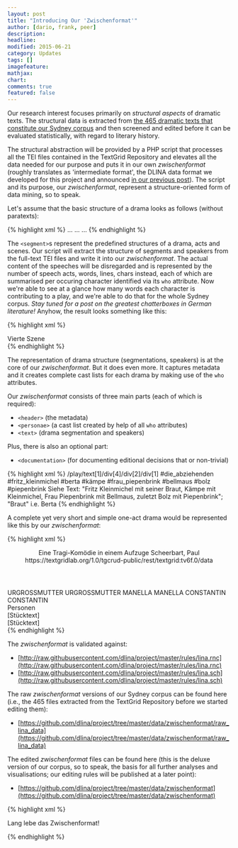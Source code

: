 ```yaml
---
layout: post
title: "Introducing Our 'Zwischenformat'"
author: [dario, frank, peer]
description: 
headline: 
modified: 2015-06-21
category: Updates
tags: []
imagefeature: 
mathjax: 
chart: 
comments: true
featured: false
---
```

Our research interest focuses primarily on *structural aspects* of dramatic texts. The structural data is extracted from [the 465 dramatic texts that constitute our Sydney corpus](/Introducing-DLINA-Corpus-15-07-Codename-Sydney/) and then screened and edited before it can be evaluated statistically, with regard to literary history.

The structural abstraction will be provided by a PHP script that processes all the TEI files contained in the TextGrid Repository and elevates all the data needed for our purpose and puts it in our own *zwischenformat* (roughly translates as 'intermediate format', the DLINA data format we developed for this project and announced [in our previous post](/Introducing-DLINA-Corpus-15-07-Codename-Sydney/)). The script and its purpose, our *zwischenformat*, represent a structure-oriented form of data mining, so to speak.

Let's assume that the basic structure of a drama looks as follows (without paratexts):

{% highlight xml %}
<segment>
 <sp who="#speaker1"></sp>
 <sp who="#speaker2"></sp>
 <sp who="#speaker3"></sp>
 <sp who="#speaker1"></sp>
 <sp who="#speaker3"></sp>
 ...
</segment>
<segment>
 <sp who="#speaker4"></sp>
 <sp who="#speaker2"></sp>
 ...
</segment>
...
{% endhighlight %}

The `<segment>`s represent the predefined structures of a drama, acts and scenes. Our script will extract the structure of segments and speakers from the full-text TEI files and write it into our *zwischenformat*. The actual content of the speeches will be disregarded and is represented by the number of speech acts, words, lines, chars instead, each of which are summarised per occuring character identified via its `who` attribute. Now we're able to see at a glance how many words each character is contributing to a play, and we're able to do that for the whole Sydney corpus. *Stay tuned for a post on the greatest chatterboxes in German literature!* Anyhow, the result looks something like this:

{% highlight xml %}
<text>
<div>
 <head>Vierte Szene</head>
  <sp who="#ferdinand">
   <amount n="7" unit="speech_acts"/>
   <amount n="481" unit="words"/>
   <amount n="2" unit="lines"/>
   <amount n="2585" unit="chars"/>
  </sp>
  <sp who="#luise">
   <amount n="7" unit="speech_acts"/>
   <amount n="208" unit="words"/>
   <amount n="3" unit="lines"/>
   <amount n="1057" unit="chars"/>
  </sp>
 </div>
</text>
{% endhighlight %}

The representation of drama structure (segmentations, speakers) is at the core of our *zwischenformat*. But it does even more. It captures metadata and it creates complete cast lists for each drama by making use of the `who` attributes.

Our *zwischenformat* consists of three main parts (each of which is required):

* `<header>` (the metadata)
* `<personae>` (a cast list created by help of all `who` attributes)
* `<text>` (drama segmentation and speakers)

Plus, there is also an optional part:

* `<documentation>` (for documenting editional decisions that or non-trivial)

{% highlight xml %}
<documentation>
 <change n="1" type="expandCollective" who="peertrilcke">
   <path>/play/text[1]/div[4]/div[2]/div[1]</path>
   <orig>#die_abziehenden</orig>
   <corr>#fritz_kleinmichel #berta #kämpe #frau_piepenbrink #bellmaus #bolz #piepenbrink</corr>
   <comment>Siehe Text: "Fritz Kleinmichel mit seiner Braut, Kämpe mit Kleinmichel, Frau Piepenbrink mit Bellmaus, zuletzt Bolz mit Piepenbrink"; "Braut" i.e. Berta</comment>
  </change>
</documentation>
{% endhighlight %}

A complete yet very short and simple one-act drama would be represented like this by our *zwischenformat*:

{% highlight xml %}
<?xml version="1.0" encoding="UTF-8"?>
<?xml-model href="http://raw.githubusercontent.com/DLiNa/project/master/rules/lina.rnc"?>
<?xml-model href="http://raw.githubusercontent.com/DLiNa/project/master/rules/lina.sch"?>
<play xmlns="http://lina.digital">
 <header>
  <title>Die Urgrossmutter</title>
  <subtitle>Eine Tragi-Komödie in einem Aufzuge</subtitle>
  <genretitle></genretitle>
  <author>Scheerbart, Paul</author>
  <date type="print" when="1904" />
  <date type="premiere" />
  <date type="written" />
  <source>https://textgridlab.org/1.0/tgcrud-public/rest/textgrid:tv6f.0/data</source>
 </header>
 <personae>
  <character>
   <name>URGROSSMUTTER</name>
   <alias xml:id="urgrossmutter">
    <name>URGROSSMUTTER</name>
   </alias>
  </character>
  <character>
   <name>MANELLA</name>
   <alias xml:id="manella">
    <name>MANELLA</name>
   </alias>
  </character>
  <character>
   <name>CONSTANTIN</name>
   <alias xml:id="constantin">
    <name>CONSTANTIN</name>
   </alias>
  </character>
 </personae>
 <text>
  <div>
   <head>Personen</head>
  </div>
  <div>
   <head>[Stücktext]</head>
   <div>
    <head>[Stücktext]</head>
    <sp who="#urgrossmutter">
     <amount n="17" unit="speech_acts"/>
     <amount n="497" unit="words"/>
     <amount n="7" unit="lines"/>
     <amount n="2795" unit="chars"/>
    </sp>
    <sp who="#manella">
     <amount n="3" unit="speech_acts"/>
     <amount n="22" unit="words"/>
     <amount n="3" unit="lines"/>
     <amount n="154" unit="chars"/>
    </sp>
    <sp who="#constantin">
     <amount n="13" unit="speech_acts"/>
     <amount n="154" unit="words"/>
     <amount n="10" unit="lines"/>
     <amount n="948" unit="chars"/>
    </sp>
   </div>
  </div>
 </text>
</play>
{% endhighlight %}

The *zwischenformat* is validated against:

* [http://raw.githubusercontent.com/dlina/project/master/rules/lina.rnc](http://raw.githubusercontent.com/dlina/project/master/rules/lina.rnc)
* [http://raw.githubusercontent.com/dlina/project/master/rules/lina.sch](http://raw.githubusercontent.com/dlina/project/master/rules/lina.sch)

The raw *zwischenformat* versions of our Sydney corpus can be found here (i.e., the 465 files extracted from the TextGrid Repository before we started editing them):

* [https://github.com/dlina/project/tree/master/data/zwischenformat/raw_lina_data](https://github.com/dlina/project/tree/master/data/zwischenformat/raw_lina_data)

The edited *zwischenformat* files can be found here (this is the deluxe version of our corpus, so to speak, the basis for all further analyses and visualisations; our editing rules will be published at a later point):

* [https://github.com/dlina/project/tree/master/data/zwischenformat](https://github.com/dlina/project/tree/master/data/zwischenformat)

{% highlight xml %}
<div>
 <sp="#alle">
  <p>Lang lebe das Zwischenformat!</p>
 </sp>
</div>
{% endhighlight %}
